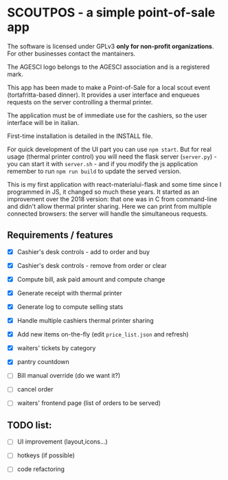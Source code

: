 SCOUTPOS - a simple point-of-sale app
=====================================

The software is licensed under GPLv3
**only for non-profit organizations**.
For other businesses contact the mantainers.

The AGESCI logo belongs to the AGESCI association
and is a registered mark.

This app has been made to make a Point-of-Sale
for a local scout event (tortafritta-based dinner).
It provides a user interface and enqueues requests
on the server controlling a thermal printer.

The application must be of immediate use for the cashiers,
so the user interface will be in italian.

First-time installation is detailed in the INSTALL file.

For quick development of the UI part you can use `npm start`.
But for real usage (thermal printer control) you will need the flask
server (`server.py`) - you can start it with `server.sh` - and if
you modify the js application remember to run `npm run build`
to update the served version.

This is my first application with react-materialui-flask and some
time since I programmed in JS, it changed so much these years.
It started as an improvement over the 2018 version: that one was in C
from command-line and didn't allow thermal printer sharing.
Here we can print from multiple connected browsers: the server will
handle the simultaneous requests.

## Requirements / features
 - [x] Cashier's desk controls - add to order and buy
 - [x] Cashier's desk controls - remove from order or clear
 - [x] Compute bill, ask paid amount and compute change
 - [x] Generate receipt with thermal printer
 - [x] Generate log to compute selling stats
 - [x] Handle multiple cashiers thermal printer sharing
 - [x] Add new items on-the-fly (edit `price_list.json` and refresh)
 - [x] waiters' tickets by category
 - [x] pantry countdown
 - [ ] Bill manual override (do we want it?)
 - [ ] cancel order
 - [ ] waiters' frontend page (list of orders to be served)


## TODO list:
 - [ ] UI improvement (layout,icons...)
 - [ ] hotkeys (if possible)
 - [ ] code refactoring






